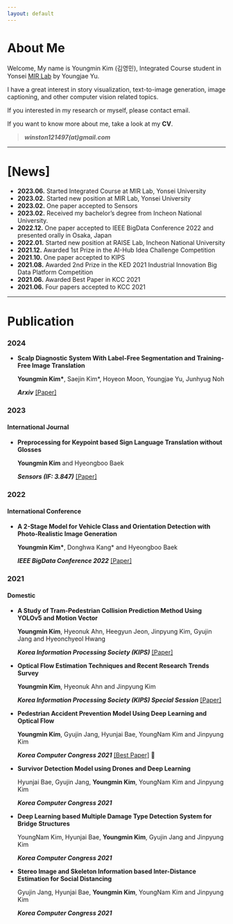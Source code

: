 ```yaml
---
layout: default
---
```


# About Me
Welcome, My name is Youngmin Kim (김영민), Integrated Course student in Yonsei <a href='https://mirlab.yonsei.ac.kr/'>MIR Lab</a> by Youngjae Yu.

I have a great interest in story visualization, text-to-image generation, image captioning, and other computer vision related topics.

If you interested in my research or myself, please contact email.

If you want to know more about me, take a look at my **CV**.

> ***winston121497(at)gmail.com***

* * *

# [News]
* <b>2023.06.</b> Started Integrated Course at MIR Lab, Yonsei University
* <b>2023.02.</b> Started new position at MIR Lab, Yonsei University
* <b>2023.02.</b> One paper accepted to Sensors
* <b>2023.02.</b> Received my bachelor’s degree from Incheon National University.
* <b>2022.12.</b> One paper accepted to IEEE BigData Conference 2022 and presented orally in Osaka, Japan
* <b>2022.01.</b> Started new position at RAISE Lab, Incheon National University
* <b>2021.12.</b> Awarded 1st Prize in the AI-Hub Idea Challenge Competition
* <b>2021.10.</b> One paper accepted to KIPS
* <b>2021.08.</b> Awarded 2nd Prize in the KED 2021 Industrial Innovation Big Data Platform Competition
* <b>2021.06.</b> Awarded Best Paper in KCC 2021
* <b>2021.06.</b> Four papers accepted to KCC 2021

* * *

# Publication
### 2024
- **Scalp Diagnostic System With Label-Free Segmentation and Training-Free Image Translation**

  <b>Youngmin Kim\*</b>, Saejin Kim*, Hoyeon Moon, Youngjae Yu, Junhyug Noh

  <b><i>Arxiv</i></b> <a href='https://arxiv.org/abs/2406.17254'>[Paper]</a>
### 2023
#### International Journal
- **Preprocessing for Keypoint based Sign Language Translation without Glosses**

  <b>Youngmin Kim</b> and Hyeongboo Baek

  <b><i>Sensors (IF: 3.847)</i></b> <a href='https://www.mdpi.com/1424-8220/23/6/3231'>[Paper]</a>

### 2022
#### International Conference
- **A 2-Stage Model for Vehicle Class and Orientation Detection with Photo-Realistic Image Generation**

  <b>Youngmin Kim\*</b>, Donghwa Kang* and Hyeongboo Baek

  <b><i>IEEE BigData Conference 2022</i></b> <a href='https://ieeexplore.ieee.org/abstract/document/10020472'>[Paper]</a>

### 2021
#### Domestic
- **A Study of Tram-Pedestrian Collision Prediction Method Using YOLOv5 and Motion Vector** 

  <b>Youngmin Kim</b>, Hyeonuk Ahn, Heegyun Jeon, Jinpyung Kim, Gyujin Jang and Hyeonchyeol Hwang

  <b><i>Korea Information Processing Society (KIPS)</i></b> <a href='https://www.kci.go.kr/kciportal/ci/sereArticleSearch/ciSereArtiView.kci?sereArticleSearchBean.artiId=ART002797297'>[Paper]</a>
- **Optical Flow Estimation Techniques and Recent Research Trends Survey**

  <b>Youngmin Kim</b>, Hyeonuk Ahn and Jinpyung Kim
  
  <b><i>Korea Information Processing Society (KIPS) Special Session</i></b> <a href='https://kiss.kstudy.com/Detail/Ar?key=3930754'>[Paper]</a>

- **Pedestrian Accident Prevention Model Using Deep Learning and Optical Flow**

  <b>Youngmin Kim</b>, Gyujin Jang, Hyunjai Bae, YoungNam Kim and Jinpyung Kim
  
  <b><i>Korea Computer Congress 2021</i></b> <a href='https://www.dbpia.co.kr/pdf/pdfView.do?nodeId=NODE10583405&googleIPSandBox=false&mark=0&ipRange=false&accessgl=Y&language=ko_KR&hasTopBanner=true'>[Best Paper]</a> 🥇

- **Survivor Detection Model using Drones and Deep Learning**

  Hyunjai Bae, Gyujin Jang, <b>Youngmin Kim</b>, YoungNam Kim and Jinpyung Kim
 
  <b><i>Korea Computer Congress 2021</i></b>

- **Deep Learning based Multiple Damage Type Detection System for Bridge Structures**

  YoungNam Kim, Hyunjai Bae, <b>Youngmin Kim</b>, Gyujin Jang and Jinpyung Kim
  
  <b><i>Korea Computer Congress 2021</i></b>
  
- **Stereo Image and Skeleton Information based Inter-Distance Estimation for Social Distancing**

  Gyujin Jang, Hyunjai Bae, <b>Youngmin Kim</b>, YoungNam Kim and Jinpyung Kim
  
  <b><i>Korea Computer Congress 2021</i></b>
